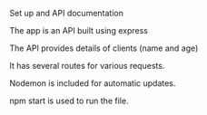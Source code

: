 Set up and API documentation




The app is an API built using express

The API provides details of clients (name and age)

It has several routes for various requests.

Nodemon is included for automatic updates.

npm start is used to run the file. 